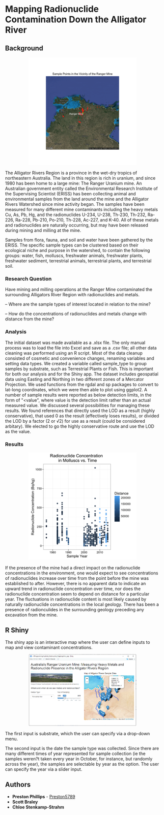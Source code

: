 # Mapping Radionuclide Contamination Down the Alligator River

## Background

<p align="center">
  <img src="https://github.com/Preston5789/Austraila_Radionuclide_Mapping/blob/master/Austrialia_Pics/MapofRangerMine.png" width="350" title="hover text">
</p>
The Alligator Rivers Region is a province in the wet-dry tropics of northeastern Australia. The land in this region is rich in uranium, and since 1980 has been home to a large mine: The Ranger Uranium mine. An Australian government entity called the Environmental Research Institute of the Supervising Scientist (ERISS) has been collecting animal and environmental samples from the land around the mine and the Alligator Rivers Watershed since mine activity began. The samples have been measured for many different mine contaminants including the heavy metals Cu, As, Pb, Hg, and the radionuclides U-234, U-238, Th-230, Th-232, Ra-226, Ra-228, Pb-210, Po-210, Th-228, Ac-227, and K-40. All of these metals and radionuclides are naturally occurring, but may have been released during mining and milling at the mine.

Samples from flora, fauna, and soil and water have been gathered by the ERISS. The specific sample types can be clustered based on their ecological niche and purpose in the watershed, to contain the following groups: water, fish, molluscs, freshwater animals, freshwater plants, freshwater sediment, terrestrial animals, terrestrial plants, and terrestrial soil.


### Research Question
Have mining and milling operations at the Ranger Mine contaminated the surrounding Alligators River Region with radionuclides and metals.

–	Where are the sample types of interest located in relation to the mine?

–	How do the concentrations of radionuclides and metals change with distance from the mine?

### Analysis
The initial dataset was made available as a .xlsx file. The only manual process was to load the file into Excel and save as a .csv file; all other data cleaning was performed using an R script. Most of the data cleanup consisted of cosmetic and convenience changes, renaming variables and setting data types. We created a variable called sample_type to group samples by substrate, such as Terrestrial Plants or Fish. This is important for both our analysis and for the Shiny app.
The dataset includes geospatial data using Easting and Northing in two different zones of a Mercator Projection. We used functions from the rgdal and sp packages to convert to lat-long coordinates, which we were then able to plot using ggplot2.
A number of sample results were reported as below detection limits, in the form of "<value", where value is the detection limit rather than an actual measured value. We discussed several possibilities for managing these results. We found references that directly used the LOD as a result (highly conservative), that used 0 as the result (effectively loses results), or divided the LOD by a factor (2 or √2) for use as a result (could be considered arbitary). We elected to go the highly conservative route and use the LOD as the value.

### Results
<p align="center">
  <img src="https://github.com/Preston5789/Austraila_Radionuclide_Mapping/blob/master/Austrialia_Pics/Graph1.png" width="350" title="hover text">
</p>
If the presence of the mine had a direct impact on the radionuclide concentrations in the environment, one would expect to see concentrations of radionuclides increase over time from the point before the mine was established to after. However, there is no apparent data to indicate an upward trend in radionuclide concentration over time, nor does the radionuclide concentration seem to depend on distance for a particular year.
The fluctuations in radionuclide content is most likely caused by naturally radionuclide concentrations in the local geology. There has been a presence of radionculides in the surrounding geology preceding any excavation from the mine.

## R Shiny
The shiny app is an interactive map where the user can define inputs to map and view contaminant concentrations. 

<p align="center">
  <img src="https://github.com/Preston5789/Austraila_Radionuclide_Mapping/blob/master/Austrialia_Pics/Shiny_App.PNG" width="350" title="hover text">
</p>

The first input is substrate, which the user can specify via a drop-down menu. 

The second input is the date the sample type was collected. Since there are many different times of year represented for sample collection (ie the samples weren?t taken every year in October, for instance, but randomly across the year), the samples are selectable by year as the option. The user can specify the year via a slider input. 
	


## Authors

* **Preston Phillips** - [Preston5789](https://github.com/Preston5789)
* **Scott Braley** 
* **Chloe Stenkamp-Strahm** 
